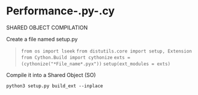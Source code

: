 # Performance-.py-.cy

SHARED OBJECT COMPILATION

Create a file named setup.py

>`from os import lseek`
>`from distutils.core import setup, Extension`
>`from Cython.Build import cythonize`
>`exts = (cythonize("*File_name*.pyx"))`
>`setup(ext_modules = exts)`

Compile it into a Shared Object (SO)

`python3 setup.py build_ext --inplace`
